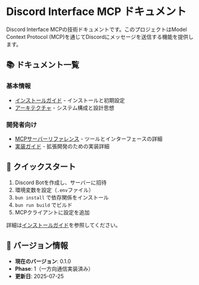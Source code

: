 # Discord Interface MCP ドキュメント

Discord Interface MCPの技術ドキュメントです。このプロジェクトはModel Context Protocol (MCP)を通じてDiscordにメッセージを送信する機能を提供します。

## 📚 ドキュメント一覧

### 基本情報
- [インストールガイド](install-guide.md) - インストールと初期設定
- [アーキテクチャ](architecture.md) - システム構成と設計思想

### 開発者向け
- [MCPサーバーリファレンス](mcp-server-reference.md) - ツールとインターフェースの詳細
- [実装ガイド](implementation-guide.md) - 拡張開発のための実装詳細


## 🚀 クイックスタート

1. Discord Botを作成し、サーバーに招待
2. 環境変数を設定（`.env`ファイル）
3. `bun install` で依存関係をインストール
4. `bun run build` でビルド
5. MCPクライアントに設定を追加

詳細は[インストールガイド](install-guide.md)を参照してください。

## 📝 バージョン情報

- **現在のバージョン**: 0.1.0
- **Phase**: 1（一方向通信実装済み）
- **更新日**: 2025-07-25